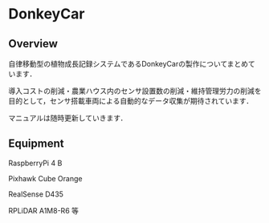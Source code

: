 # DonkeyCar

## Overview

自律移動型の植物成長記録システムであるDonkeyCarの製作についてまとめています．

導入コストの削減・農業ハウス内のセンサ設置数の削減・維持管理労力の削減を目的として，センサ搭載車両による自動的なデータ収集が期待されています．

マニュアルは随時更新していきます．

## Equipment

RaspberryPi 4 B

Pixhawk Cube Orange

RealSense D435

RPLiDAR A1M8-R6 等



